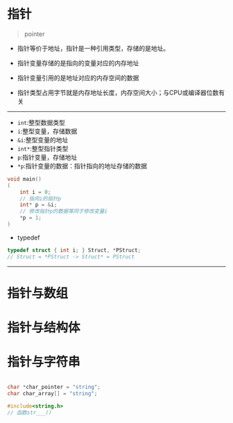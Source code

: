 # 指针
> pointer


- 指针等价于地址，指针是一种引用类型，存储的是地址。

- 指针变量存储的是指向的变量对应的内存地址
- 指针变量引用的是地址对应的内存空间的数据

- 指针类型占用字节就是内存地址长度，内存空间大小；与CPU或编译器位数有关

---
- `int`:整型数据类型
- `i`:整型变量，存储数据
- `&i`:整型变量的地址
- `int*`:整型指针类型
- `p`:指针变量，存储地址
- `*p`:指针变量的数据：指针指向的地址存储的数据


```c
void main()
(
    int i = 0;
    // 指向i的指针p
    int* p = &i;
    // 修改指针p的数据等同于修改变量i
    *p = 1;
)

```

- typedef
```c
typedef struct { int i; } Struct, *PStruct;
// Struct = *PStruct -> Struct* = PStruct
```
---

# 指针与数组


# 指针与结构体


# 指针与字符串

```c

char *char_pointer = "string";
char char_array[] = "string";

#include<string.h>
// 函数str___()




```







